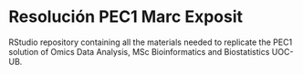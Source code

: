 # Resolución PEC1 Marc Exposit

RStudio repository containing all the materials needed to replicate the PEC1 solution of Omics Data Analysis, MSc Bioinformatics and Biostatistics UOC-UB.
